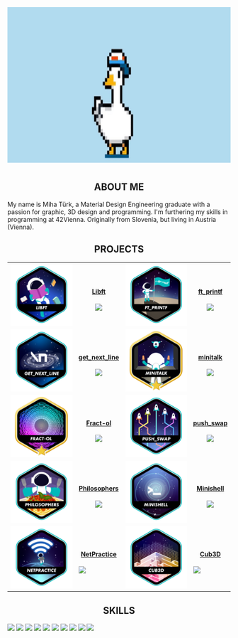 <p align="center">
  <img src="img/m_efug-ezgif.com-crop.gif" height=350/>
</p>

#

<h2 align="center">ABOUT ME</h2>
My name is Miha Türk, a Material Design Engineering graduate with a passion for graphic, 3D design and programming.
I'm furthering my skills in programming at 42Vienna.
Originally from Slovenia, but living in Austria (Vienna).

<h2 align="center">PROJECTS </h2>

<table align="center">
  <tr align="center">
    <td>
      <a href="https://github.com/GGwagons/Libft"><img src="img/libfte.png"/></a>
    </td>
    <td>
      <h4 align="center"><a href="http://github.com/GGwagons/Libft">Libft</a></h4>
      <img src="https://img.shields.io/badge/Libft-100%2F100-20%25%20green">
    </td>
    <td>
      <a href="https://github.com/GGwagons/ft_printf"><img src="img/ft_printfe.png"/></a>
    </td>
    <td>
      <h4 align="center"><a href="http://github.com/GGwagons/ft_printf">ft_printf</a></h4>
      <img src="https://img.shields.io/badge/ft_printf-100%2F100-20%25%20green">
    </td>
  </tr>
  <tr align="center">
    <td>
      <a href="https://github.com/GGwagons/get_next_line"><img src="img/get_next_linee.png"/></a>
    </td>
    <td>
      <h4 align="center"><a href="http://github.com/GGwagons/get_next_line">get_next_line</a></h4>
      <img src="https://img.shields.io/badge/get_next_line-100%2F101-20%25%20green">
    </td>
    <td>
      <a href="https://github.com/GGwagons/minitalk"><img src="img/minitalkm.png"/></a>
    </td>
    <td>
      <h4 align="center"><a href="http://github.com/GGwagons/minitalk">minitalk</a></h4>
      <img src="https://img.shields.io/badge/Fractol-125%2F115-20%25%20green">
    </td>
  </tr>

  <tr align="center">
    <td>
      <a href="https://github.com/GGwagons/Fract-ol"><img src="img/fract-olm.png"/></a>
    </td>
    <td>
      <h4 align="center"><a href="http://github.com/GGwagons/Fract-ol">Fract-ol</a></h4>
      <img src="https://img.shields.io/badge/Fractol-125%2F113-20%25%20green">
    </td>
    <td>
      <a href="https://github.com/GGwagons/push_swap"><img src="img/push_swape.png"/></a>
    </td>
    <td>
      <h4 align="center"><a href="http://github.com/GGwagons/push_swap">push_swap</a></h4>
      <img src="https://img.shields.io/badge/push_swap-100%2F84-20%25%20green">
    </td>
  </tr>
   <tr align="center">
    <td>
      <a href="https://github.com/GGwagons/Philosophers"><img src="img/philosopherse.png"/></a>
    </td>
    <td>
      <h4 align="center"><a href="http://github.com/GGwagons/Philosophers">Philosophers</a></h4>
      <img src="https://img.shields.io/badge/Philosophers-100%2F100-20%25%20green">
    </td>
    <td>
      <a href="https://github.com/GGwagons/Minishell"><img src="img/minishelle.png"/></a>
    </td>
    <td>
      <h4 align="center"><a href="http://github.com/GGwagons/Minishell">Minishell</a></h4>
      <img src="https://img.shields.io/badge/Minishell-100%2F93-20%25%20green">
    </td>
    <tr>
     <td>
      <a href="https://github.com/GGwagons/NetPractice"><img src="img/netpracticee.png"/></a>
    </td>
    <td>
      <h4 align="center"><a href="http://github.com/GGwagons/NetPractice">NetPractice</a></h4>
      <img src="https://img.shields.io/badge/NetPractice-100%2F100-20%25%20green">
    </td>
    <td>
      <a href="https://github.com/GGwagons/cub3D"><img src="img/cub3de.png"/></a>
    </td>
    <td>
      <h4 align="center"><a href="http://github.com/GGwagons/cub3D">Cub3D</a></h4>
      <img src="https://img.shields.io/badge/cub3D-100%2F100-20%25%20green">
    </td>
    </tr>
  </tr>
</table>

<!--  <tr align="center">
##    <td><a href="https://github.com/GGwagons/Born2beroot"><img src="img/born2beroote.png"/></a></td>
##    <td><h4 align="center"><a href="http://github.com/GGwagons/Born2beroot">Born2beroot</a></h4>
##    <img src="https://img.shields.io/badge/Born2beroot-100%2F100-20%25%20green">
##    </td>
  </tr> --!>



<p>
<h2 align="center">
SKILLS 
</h2>
<p>
  <img src="img/c.svg" height="50">
  <img src="img/cpp.svg" height="50">
  <img src="img/git.svg" height="50">
  <img src="img/linux.svg" height="50">
  <img src="img/unix.svg" height="50">
  <img src="img/vim.svg" height="50">
  <img src="img/github.svg" height="50">
  <img src="img/html.svg" height="50">
  <img src="img/css.svg"height="50">
  <img src="img/visual-studio-code.svg" height="50">
</p>


<!--
**GGwagons/ggwagons** is a ✨ _special_ ✨ repository because its `README.md` (this file) appears on your GitHub profile.

Here are some ideas to get you started:

- 🔭 I’m currently working on ...
- 🌱 I’m currently learning ...
- 👯 I’m looking to collaborate on ...
- 🤔 I’m looking for help with ...
- 💬 Ask me about ...
- 📫 How to reach me: ...
- 😄 Pronouns: ...
- ⚡ Fun fact: ...
-->
